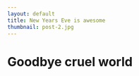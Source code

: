 ```yaml
---
layout: default
title: New Years Eve is awesome
thumbnail: post-2.jpg
---
```


# Goodbye cruel world
